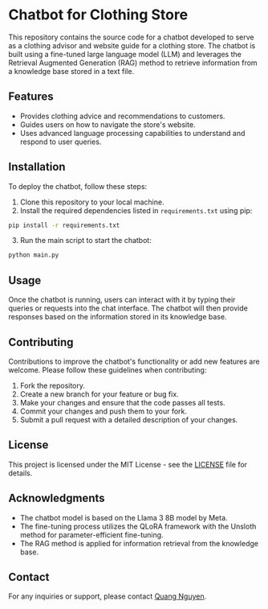 # Chatbot for Clothing Store

This repository contains the source code for a chatbot developed to serve as a clothing advisor and website guide for a clothing store. The chatbot is built using a fine-tuned large language model (LLM) and leverages the Retrieval Augmented Generation (RAG) method to retrieve information from a knowledge base stored in a text file.

## Features

- Provides clothing advice and recommendations to customers.
- Guides users on how to navigate the store's website.
- Uses advanced language processing capabilities to understand and respond to user queries.

## Installation

To deploy the chatbot, follow these steps:

1. Clone this repository to your local machine.
2. Install the required dependencies listed in `requirements.txt` using pip:

```bash
pip install -r requirements.txt
```

3. Run the main script to start the chatbot:

```bash
python main.py 
```

## Usage

Once the chatbot is running, users can interact with it by typing their queries or requests into the chat interface. The chatbot will then provide responses based on the information stored in its knowledge base.

## Contributing

Contributions to improve the chatbot's functionality or add new features are welcome. Please follow these guidelines when contributing:

1. Fork the repository.
2. Create a new branch for your feature or bug fix.
3. Make your changes and ensure that the code passes all tests.
4. Commit your changes and push them to your fork.
5. Submit a pull request with a detailed description of your changes.

## License

This project is licensed under the MIT License - see the [LICENSE](LICENSE) file for details.

## Acknowledgments

- The chatbot model is based on the Llama 3 8B model by Meta.
- The fine-tuning process utilizes the QLoRA framework with the Unsloth method for parameter-efficient fine-tuning.
- The RAG method is applied for information retrieval from the knowledge base.

## Contact

For any inquiries or support, please contact [Quang Nguyen](mailto:nguyenquang71103@gmail.com).
